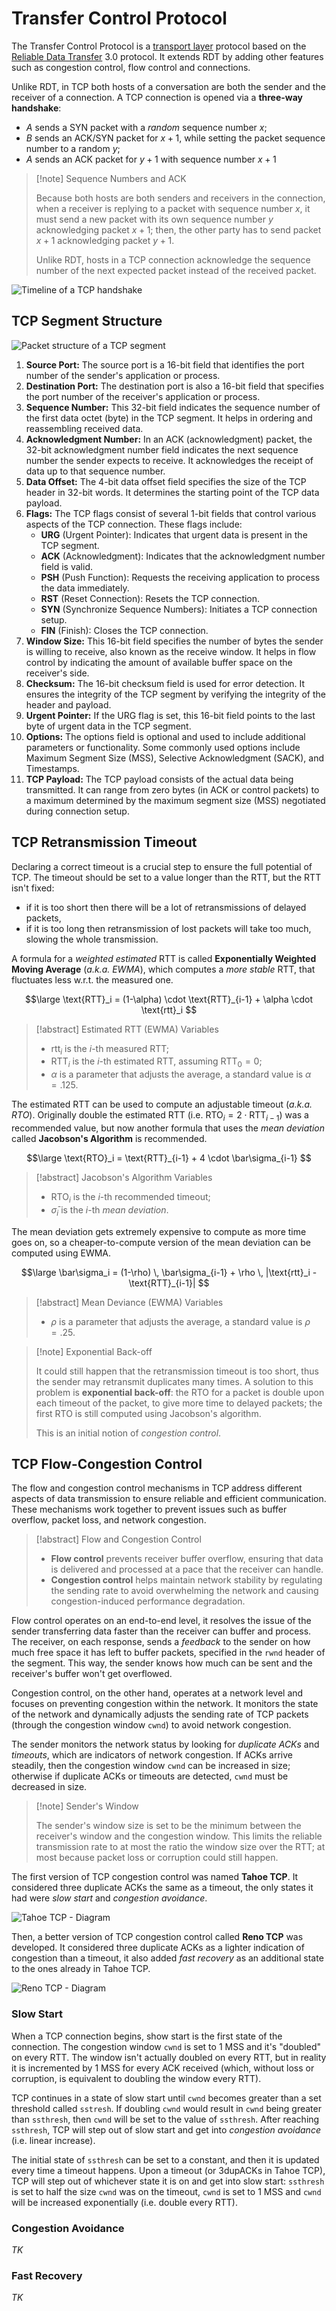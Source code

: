 # Transfer Control Protocol

The Transfer Control Protocol is a [transport layer](Systems%20and%20Networking/Unit%202/Internet/Transport%20Layer.md) protocol based on the [Reliable Data Transfer](/Systems%20and%20Networking/Unit%202/Protocols/RDT.md) 3.0 protocol. It extends RDT by adding other features such as congestion control, flow control and connections.

Unlike RDT, in TCP both hosts of a conversation are both the sender and the receiver of a connection. A TCP connection is opened via a **three-way handshake**:
- $A$ sends a SYN packet with a *random* sequence number $x$;
- $B$ sends an ACK/SYN packet for $x+1$, while setting the packet sequence number to a random $y$;
- $A$ sends an ACK packet for $y+1$ with sequence number $x+1$

> [!note] Sequence Numbers and ACK
> 
> Because both hosts are both senders and receivers in the connection, when a receiver is replying to a packet with sequence number $x$, it must send a new packet with its own sequence number $y$ acknowledging packet $x+1$; then, the other party has to send packet $x+1$ acknowledging packet $y+1$.
> 
> Unlike RDT, hosts in a TCP connection acknowledge the sequence number of the next expected packet instead of the received packet.

![Timeline of a TCP handshake](assets/tcp_handshake.png)


## TCP Segment Structure

![Packet structure of a TCP segment](assets/tcp_segment.png)

1.  **Source Port:** The source port is a 16-bit field that identifies the port number of the sender's application or process.
2.  **Destination Port:** The destination port is also a 16-bit field that specifies the port number of the receiver's application or process.
3.  **Sequence Number:** This 32-bit field indicates the sequence number of the first data octet (byte) in the TCP segment. It helps in ordering and reassembling received data.
4.  **Acknowledgment Number:** In an ACK (acknowledgment) packet, the 32-bit acknowledgment number field indicates the next sequence number the sender expects to receive. It acknowledges the receipt of data up to that sequence number.
5.  **Data Offset:** The 4-bit data offset field specifies the size of the TCP header in 32-bit words. It determines the starting point of the TCP data payload.
6.  **Flags:** The TCP flags consist of several 1-bit fields that control various aspects of the TCP connection. These flags include:
	-   **URG** (Urgent Pointer): Indicates that urgent data is present in the TCP segment.
	-   **ACK** (Acknowledgment): Indicates that the acknowledgment number field is valid.
	-   **PSH** (Push Function): Requests the receiving application to process the data immediately.
	-   **RST** (Reset Connection): Resets the TCP connection.
	-   **SYN** (Synchronize Sequence Numbers): Initiates a TCP connection setup.
	-   **FIN** (Finish): Closes the TCP connection.
7.  **Window Size:** This 16-bit field specifies the number of bytes the sender is willing to receive, also known as the receive window. It helps in flow control by indicating the amount of available buffer space on the receiver's side.
8.  **Checksum:** The 16-bit checksum field is used for error detection. It ensures the integrity of the TCP segment by verifying the integrity of the header and payload.
9.  **Urgent Pointer:** If the URG flag is set, this 16-bit field points to the last byte of urgent data in the TCP segment.
10.  **Options:** The options field is optional and used to include additional parameters or functionality. Some commonly used options include Maximum Segment Size (MSS), Selective Acknowledgment (SACK), and Timestamps.
11.  **TCP Payload:** The TCP payload consists of the actual data being transmitted. It can range from zero bytes (in ACK or control packets) to a maximum determined by the maximum segment size (MSS) negotiated during connection setup.

## TCP Retransmission Timeout

Declaring a correct timeout is a crucial step to ensure the full potential of TCP. The timeout should be set to a value longer than the RTT, but the RTT isn't fixed:
- if it is too short then there will be a lot of retransmissions of delayed packets,
- if it is too long then retransmission of lost packets will take too much, slowing the whole transmission.

A formula for a *weighted estimated* RTT is called **Exponentially Weighted Moving Average** (*a.k.a. EWMA*), which computes a *more stable* RTT, that fluctuates less w.r.t. the measured one. 

$$\large
	\text{RTT}_i = (1-\alpha) \cdot \text{RTT}_{i-1} + \alpha \cdot \text{rtt}_i
$$

> [!abstract] Estimated RTT (EWMA) Variables
> 
> - $\text{rtt}_i$ is the $i$-th measured RTT;
> - $\text{RTT}_i$ is the $i$-th estimated RTT, assuming $\text{RTT}_0 = 0$;
> - $\alpha$ is a parameter that adjusts the average, a standard value is $\alpha = .125$.

The estimated RTT can be used to compute an adjustable timeout (*a.k.a. RTO*). Originally double the estimated RTT (i.e. $\text{RTO}_i = 2 \cdot \text{RTT}_{i-1}$) was a recommended value, but now another formula that uses the *mean deviation* called **Jacobson's Algorithm** is recommended.

$$\large
	\text{RTO}_i = \text{RTT}_{i-1} + 4 \cdot \bar\sigma_{i-1}
$$

> [!abstract] Jacobson's Algorithm Variables
> 
> - $\text{RTO}_i$ is the $i$-th recommended timeout;
> - $\bar\sigma_i$ is the $i$-th *mean deviation*.

The mean deviation gets extremely expensive to compute as more time goes on, so a cheaper-to-compute version of the mean deviation can be computed using EWMA.

$$\large
	\bar\sigma_i =
		(1-\rho) \, \bar\sigma_{i-1}
		+ \rho \, |\text{rtt}_i - \text{RTT}_{i-1}|
$$

> [!abstract] Mean Deviance (EWMA) Variables
> 
> - $\rho$ is a parameter that adjusts the average, a standard value is $\rho = .25$.

> [!note] Exponential Back-off
> 
> It could still happen that the retransmission timeout is too short, thus the sender may retransmit duplicates many times. A solution to this problem is **exponential back-off**: the RTO for a packet is double upon each timeout of the packet, to give more time to delayed packets; the first RTO is still computed using Jacobson's algorithm.
> 
> This is an initial notion of *congestion control*.

## TCP Flow-Congestion Control

The flow and congestion control mechanisms in TCP address different aspects of data transmission to ensure reliable and efficient communication. These mechanisms work together to prevent issues such as buffer overflow, packet loss, and network congestion.

> [!abstract] Flow and Congestion Control
> 
> - **Flow control** prevents receiver buffer overflow, ensuring that data is delivered and processed at a pace that the receiver can handle.
> - **Congestion control** helps maintain network stability by regulating the sending rate to avoid overwhelming the network and causing congestion-induced performance degradation.


Flow control operates on an end-to-end level, it resolves the issue of the sender transferring data faster than the receiver can buffer and process. The receiver, on each response, sends a *feedback* to the sender on how much free space it has left to buffer packets, specified in the `rwnd` header of the segment. This way, the sender knows how much can be sent and the receiver's buffer won't get overflowed.

Congestion control, on the other hand, operates at a network level and focuses on preventing congestion within the network. It monitors the state of the network and dynamically adjusts the sending rate of TCP packets (through the congestion window `cwnd`) to avoid network congestion.

The sender monitors the network status by looking for *duplicate ACKs* and *timeouts*, which are indicators of network congestion. If ACKs arrive steadily, then the congestion window `cwnd` can be increased in size; otherwise if duplicate ACKs or timeouts are detected, `cwnd` must be decreased in size.

> [!note] Sender's Window
> 
> The sender's window size is set to be the minimum between the receiver's window and the congestion window. This limits the reliable transmission rate to at most the ratio the window size over the RTT; at most because packet loss or corruption could still happen.

The first version of TCP congestion control was named **Tahoe TCP**. It considered three duplicate ACKs the same as a timeout, the only states it had were *slow start* and *congestion avoidance*.

![Tahoe TCP - Diagram](assets/tcp_tahoe.png)

Then, a better version of TCP congestion control called **Reno TCP** was developed. It considered three duplicate ACKs as a lighter indication of congestion than a timeout, it also added *fast recovery* as an additional state to the ones already in Tahoe TCP. 

![Reno TCP - Diagram](assets/tcp_reno.png)

### Slow Start

When a TCP connection begins, show start is the first state of the connection. The congestion window `cwnd` is set to 1 MSS and it's "doubled" on every RTT. The window isn't actually doubled on every RTT, but in reality it is incremented by 1 MSS for every ACK received (which, without loss or corruption, is equivalent to doubling the window every RTT).

TCP continues in a state of slow start until `cwnd` becomes greater than a set threshold called `sstresh`. If doubling `cwnd` would result in `cwnd` being greater than `ssthresh`, then `cwnd` will be set to the value of `ssthresh`. After reaching `ssthresh`, TCP will step out of slow start and get into *congestion avoidance* (i.e. linear increase).

The initial state of `ssthresh` can be set to a constant, and then it is updated every time a timeout happens. Upon a timeout (or 3dupACKs in Tahoe TCP), TCP will step out of whichever state it is on and get into slow start: `ssthresh` is set to half the size `cwnd` was on the timeout, `cwnd` is set to 1 MSS and `cwnd` will be increased exponentially (i.e. double every RTT).

### Congestion Avoidance

*TK*

### Fast Recovery

*TK*